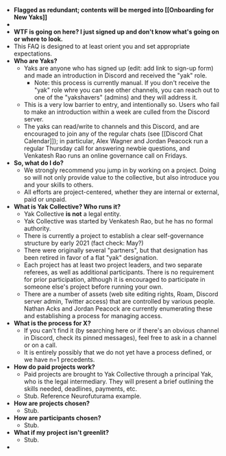 - **Flagged as redundant; contents will be merged into [[Onboarding for New Yaks]]**
- 
- **WTF is going on here? I just signed up and don't know what's going on or where to look.**
- This FAQ is designed to at least orient you and set appropriate expectations.
- **Who are Yaks?**
    - Yaks are anyone who has signed up (edit: add link to sign-up form) and made an introduction in Discord and received the "yak" role.
        - Note: this process is currently manual. If you don't receive the "yak" role whre you can see other channels, you can reach out to one of the "yakshavers" (admins) and they will address it.
    - This is a very low barrier to entry, and intentionally so. Users who fail to make an introduction within a week are culled from the Discord server.
    - The yaks can read/write to channels and this Discord, and are encouraged to join any of the regular chats (see [[Discord Chat Calendar]]); in particular, Alex Wagner and Jordan Peacock run a regular Thursday call for answering newbie questions, and Venkatesh Rao runs an online governance call on Fridays.
- **So, what do I do?**
    - We strongly recommend you jump in by working on a project. Doing so will not only provide value to the collective, but also introduce you and your skills to others.
    - All efforts are project-centered, whether they are internal or external, paid or unpaid.
- **What is Yak Collective? Who runs it?**
    - Yak Collective **is not** a legal entity.
    - Yak Collective was started by Venkatesh Rao, but he has no formal authority.
    - There is currently a project to establish a clear self-governance structure by early 2021 (fact check: May?)
    - There were originally several "partners", but that designation has been retired in favor of a flat "yak" designation.
    - Each project has at least two project leaders, and two separate referees, as well as additional participants. There is no requirement for prior participation, although it is encouraged to participate in someone else's project before running your own.
    - There are a number of assets (web site editing rights, Roam, Discord server admin, Twitter access) that are controlled by various people. Nathan Acks and Jordan Peacock are currently enumerating these and establishing a process for managing access.
- **What is the process for X?**
    - If you can't find it (by searching here or if there's an obvious channel in Discord, check its pinned messages), feel free to ask in a channel or on a call.
    - It is entirely possibly that we do not yet have a process defined, or we have n=1 precedents.
- **How do paid projects work?**
    - Paid projects are brought to Yak Collective through a principal Yak, who is the legal intermediary. They will present a brief outlining the skills needed, deadlines, payments, etc.
    - Stub. Reference Neurofuturama example.
- **How are projects chosen?**
    - Stub.
- **How are participants chosen?**
    - Stub.
- **What if my project isn't greenlit?**
    - Stub.
- 
